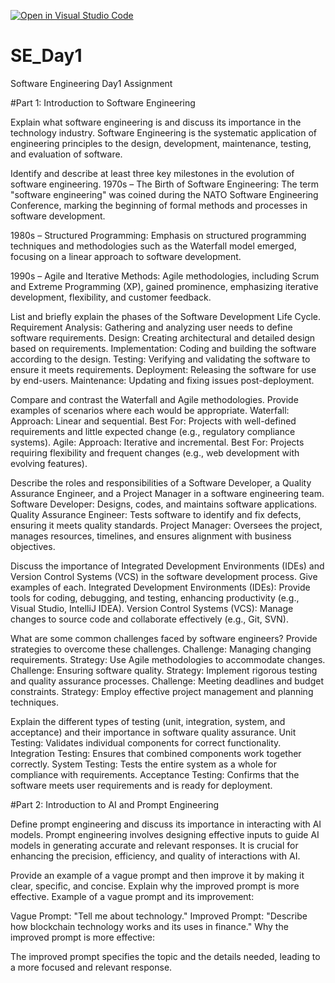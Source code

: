 [![Open in Visual Studio Code](https://classroom.github.com/assets/open-in-vscode-2e0aaae1b6195c2367325f4f02e2d04e9abb55f0b24a779b69b11b9e10269abc.svg)](https://classroom.github.com/online_ide?assignment_repo_id=15730437&assignment_repo_type=AssignmentRepo)
# SE_Day1
Software Engineering Day1 Assignment

#Part 1: Introduction to Software Engineering

Explain what software engineering is and discuss its importance in the technology industry.
Software Engineering is the systematic application of engineering principles to the design, development, maintenance, testing, and evaluation of software.

Identify and describe at least three key milestones in the evolution of software engineering.
1970s – The Birth of Software Engineering: The term "software engineering" was coined during the NATO Software Engineering Conference, marking the beginning of formal methods and processes in software development.

1980s – Structured Programming: Emphasis on structured programming techniques and methodologies such as the Waterfall model emerged, focusing on a linear approach to software development.

1990s – Agile and Iterative Methods: Agile methodologies, including Scrum and Extreme Programming (XP), gained prominence, emphasizing iterative development, flexibility, and customer feedback.

List and briefly explain the phases of the Software Development Life Cycle.
Requirement Analysis: Gathering and analyzing user needs to define software requirements.
Design: Creating architectural and detailed design based on requirements.
Implementation: Coding and building the software according to the design.
Testing: Verifying and validating the software to ensure it meets requirements.
Deployment: Releasing the software for use by end-users.
Maintenance: Updating and fixing issues post-deployment.

Compare and contrast the Waterfall and Agile methodologies. Provide examples of scenarios where each would be appropriate.
Waterfall:
Approach: Linear and sequential.
Best For: Projects with well-defined requirements and little expected change (e.g., regulatory compliance systems).
Agile:
Approach: Iterative and incremental.
Best For: Projects requiring flexibility and frequent changes (e.g., web development with evolving features).

Describe the roles and responsibilities of a Software Developer, a Quality Assurance Engineer, and a Project Manager in a software engineering team.
Software Developer: Designs, codes, and maintains software applications.
Quality Assurance Engineer: Tests software to identify and fix defects, ensuring it meets quality standards.
Project Manager: Oversees the project, manages resources, timelines, and ensures alignment with business objectives.

Discuss the importance of Integrated Development Environments (IDEs) and Version Control Systems (VCS) in the software development process. Give examples of each.
Integrated Development Environments (IDEs): Provide tools for coding, debugging, and testing, enhancing productivity (e.g., Visual Studio, IntelliJ IDEA).
Version Control Systems (VCS): Manage changes to source code and collaborate effectively (e.g., Git, SVN).

What are some common challenges faced by software engineers? Provide strategies to overcome these challenges.
Challenge: Managing changing requirements.
Strategy: Use Agile methodologies to accommodate changes.
Challenge: Ensuring software quality.
Strategy: Implement rigorous testing and quality assurance processes.
Challenge: Meeting deadlines and budget constraints.
Strategy: Employ effective project management and planning techniques.

Explain the different types of testing (unit, integration, system, and acceptance) and their importance in software quality assurance.
Unit Testing: Validates individual components for correct functionality.
Integration Testing: Ensures that combined components work together correctly.
System Testing: Tests the entire system as a whole for compliance with requirements.
Acceptance Testing: Confirms that the software meets user requirements and is ready for deployment.

#Part 2: Introduction to AI and Prompt Engineering


Define prompt engineering and discuss its importance in interacting with AI models.
Prompt engineering involves designing effective inputs to guide AI models in generating accurate and relevant responses. It is crucial for enhancing the precision, efficiency, and quality of interactions with AI.

Provide an example of a vague prompt and then improve it by making it clear, specific, and concise. Explain why the improved prompt is more effective.
Example of a vague prompt and its improvement:

Vague Prompt: "Tell me about technology."
Improved Prompt: "Describe how blockchain technology works and its uses in finance."
Why the improved prompt is more effective:

The improved prompt specifies the topic and the details needed, leading to a more focused and relevant response.
